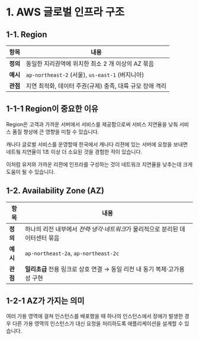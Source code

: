 # 1. AWS 글로벌 인프라 구조

## 1-1. Region

| 항목 | 내용 |
|------|------|
| **정의** | 동일한 지리권역에 위치한 최소 2 개 이상의 AZ 묶음 |
| **예시** | `ap-northeast-2` (서울), `us-east-1` (버지니아) |
| **관점** | 지연 최적화, 데이터 주권(규제) 충족, 대륙 규모 장애 격리 |

## 1-1-1 Region이 중요한 이유

Region은 고객과 가까운 서버에서 서비스를 제공함으로써 서비스 지연율을 낮춰 서비스 품질 향상에 큰 영향을 미칠 수 있습니다. 

캐나다 글로벌 서비스를 운영할때 한국에서 캐나다 리젼에 있는 서버에 요청을 보내면 네트웤 지연율이 1초 이상 더 소요된 것을 경험한 적이 있습니다.

이처럼 유저와 가까운 리젼에 인프라를 구성하는 것이 네트워크 지연율을 낮추는데 크게 도움이 될 수 있습니다.

## 1-2. Availability Zone (AZ)

| 항목 | 내용 |
|------|------|
| **정의** | 하나의 리전 내부에서 *전력·냉각·네트워크*가 물리적으로 분리된 데이터센터 묶음 |
| **예시** | `ap-northeast-2a`, `ap-northeast-2c` |
| **관점** | **밀리초급** 전용 링크로 상호 연결 → 동일 리전 내 동기 복제·고가용성 구현 |

## 1-2-1 AZ가 가지는 의미
여러 가용 영역에 걸쳐 인스턴스를 배포했을 때 하나의 인스턴스에서 장애가 발생한 경우 다른 가용 영역의 인스턴스가 대신 요청을 처리하도록 애플리케이션을 설계할 수 있습니다.